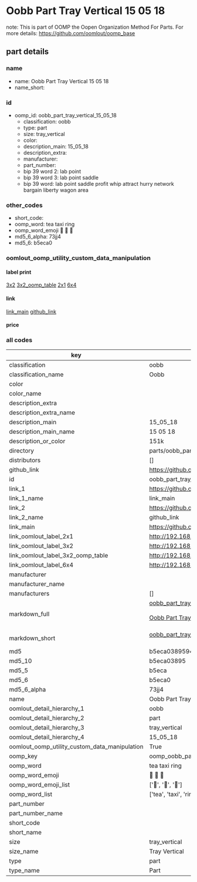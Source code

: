 # Oobb Part Tray Vertical 15 05 18  

note: This is part of OOMP the Oopen Organization Method For Parts. For more details: https://github.com/oomlout/oomp_base

##  part details





### name
* name: Oobb Part Tray Vertical 15 05 18
* name_short: 
### id
* oomp_id: oobb_part_tray_vertical_15_05_18
  * classification: oobb
  * type: part
  * size: tray_vertical
  * color: 
  * description_main: 15_05_18
  * description_extra: 
  * manufacturer: 
  * part_number: 
  * bip 39 word 2: lab point
  * bip 39 word 3: lab point saddle
  * bip 39 word: lab point saddle profit whip attract hurry network bargain liberty wagon area

### other_codes
* short_code: 
* oomp_word: tea taxi ring
* oomp_word_emoji :tea: :taxi: :ring:
* md5_6_alpha: 73jj4
* md5_6: b5eca0






### oomlout_oomp_utility_custom_data_manipulation
#### label print
[3x2](http://192.168.1.245:1112/?label=oomp%2073jj4)
[3x2_oomp_table](http://192.168.1.107:1112/?label=oomp%2073jj4)
[2x1](http://192.168.1.242:1112/?label=oomp%2073jj4)
[6x4](http://192.168.1.55:1112/?label=oomp%2073jj4)    

#### link

[link_main](https://github.com/oomlout/oomlout_oomp_current_version_messy/tree/main/parts/oobb_part_tray_vertical_15_05_18) [github_link](https://github.com/oomlout/oomlout_oomp_part_src/tree/main/parts/oobb_part_tray_vertical_15_05_18)                             

#### price







### all codes 
| key | value |  
| --- | --- |  
| classification | oobb |  
| classification_name | Oobb |  
| color |  |  
| color_name |  |  
| description_extra |  |  
| description_extra_name |  |  
| description_main | 15_05_18 |  
| description_main_name | 15 05 18 |  
| description_or_color | 151k |  
| directory | parts/oobb_part_tray_vertical_15_05_18 |  
| distributors | [] |  
| github_link | https://github.com/oomlout/oomlout_oomp_part_src/tree/main/parts/oobb_part_tray_vertical_15_05_18 |  
| id | oobb_part_tray_vertical_15_05_18 |  
| link_1 | https://github.com/oomlout/oomlout_oomp_current_version_messy/tree/main/parts/oobb_part_tray_vertical_15_05_18 |  
| link_1_name | link_main |  
| link_2 | https://github.com/oomlout/oomlout_oomp_part_src/tree/main/parts/oobb_part_tray_vertical_15_05_18 |  
| link_2_name | github_link |  
| link_main | https://github.com/oomlout/oomlout_oomp_current_version_messy/tree/main/parts/oobb_part_tray_vertical_15_05_18 |  
| link_oomlout_label_2x1 | http://192.168.1.242:1112/?label=oomp%2073jj4 |  
| link_oomlout_label_3x2 | http://192.168.1.245:1112/?label=oomp%2073jj4 |  
| link_oomlout_label_3x2_oomp_table | http://192.168.1.107:1112/?label=oomp%2073jj4 |  
| link_oomlout_label_6x4 | http://192.168.1.55:1112/?label=oomp%2073jj4 |  
| manufacturer |  |  
| manufacturer_name |  |  
| manufacturers | [] |  
| markdown_full | [oobb_part_tray_vertical_15_05_18](https://github.com/oomlout/oomlout_oomp_current_version_messy/tree/main/parts/oobb_part_tray_vertical_15_05_18)<br>[](https://github.com/oomlout/oomlout_oomp_current_version_messy/tree/main/parts/oobb_part_tray_vertical_15_05_18)<br>[Oobb Part Tray Vertical 15 05 18](https://github.com/oomlout/oomlout_oomp_current_version_messy/tree/main/parts/oobb_part_tray_vertical_15_05_18)<br><br> |  
| markdown_short | [oobb_part_tray_vertical_15_05_18](https://github.com/oomlout/oomlout_oomp_current_version_messy/tree/main/parts/oobb_part_tray_vertical_15_05_18)<br><br> |  
| md5 | b5eca0389594cdf43b7d3abd7ba9d3e0 |  
| md5_10 | b5eca03895 |  
| md5_5 | b5eca |  
| md5_6 | b5eca0 |  
| md5_6_alpha | 73jj4 |  
| name | Oobb Part Tray Vertical 15 05 18 |  
| oomlout_detail_hierarchy_1 | oobb |  
| oomlout_detail_hierarchy_2 | part |  
| oomlout_detail_hierarchy_3 | tray_vertical |  
| oomlout_detail_hierarchy_4 | 15_05_18 |  
| oomlout_oomp_utility_custom_data_manipulation | True |  
| oomp_key | oomp_oobb_part_tray_vertical_15_05_18 |  
| oomp_word | tea taxi ring |  
| oomp_word_emoji | :tea: :taxi: :ring: |  
| oomp_word_emoji_list | [':tea:', ':taxi:', ':ring:'] |  
| oomp_word_list | ['tea', 'taxi', 'ring'] |  
| part_number |  |  
| part_number_name |  |  
| short_code |  |  
| short_name |  |  
| size | tray_vertical |  
| size_name | Tray Vertical |  
| type | part |  
| type_name | Part |  
